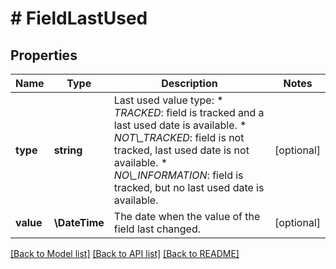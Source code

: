 # # FieldLastUsed

## Properties

Name | Type | Description | Notes
------------ | ------------- | ------------- | -------------
**type** | **string** | Last used value type:   *  *TRACKED*: field is tracked and a last used date is available.  *  *NOT\\_TRACKED*: field is not tracked, last used date is not available.  *  *NO\\_INFORMATION*: field is tracked, but no last used date is available. | [optional]
**value** | **\DateTime** | The date when the value of the field last changed. | [optional]

[[Back to Model list]](../../README.md#models) [[Back to API list]](../../README.md#endpoints) [[Back to README]](../../README.md)
